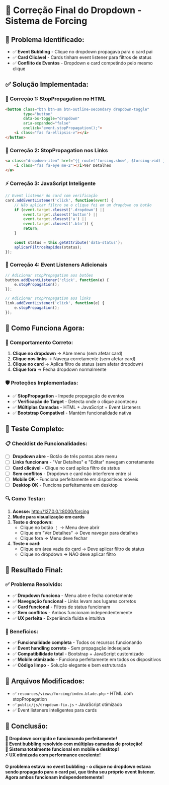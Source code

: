 # 🎯 Correção Final do Dropdown - Sistema de Forcing

## 🚨 **Problema Identificado:**
- ✅ **Event Bubbling** - Clique no dropdown propagava para o card pai
- ✅ **Card Clicável** - Cards tinham event listener para filtros de status
- ✅ **Conflito de Eventos** - Dropdown e card competindo pelo mesmo clique

## ✅ **Solução Implementada:**

### **🔧 Correção 1: StopPropagation no HTML**
```html
<button class="btn btn-sm btn-outline-secondary dropdown-toggle" 
        type="button" 
        data-bs-toggle="dropdown" 
        aria-expanded="false"
        onclick="event.stopPropagation();">
    <i class="fas fa-ellipsis-v"></i>
</button>
```

### **🔗 Correção 2: StopPropagation nos Links**
```html
<a class="dropdown-item" href="{{ route('forcing.show', $forcing->id) }}" onclick="event.stopPropagation();">
    <i class="fas fa-eye me-2"></i>Ver Detalhes
</a>
```

### **⚡ Correção 3: JavaScript Inteligente**
```javascript
// Event listener do card com verificação
card.addEventListener('click', function(event) {
    // Não aplicar filtro se o clique foi em um dropdown ou botão
    if (event.target.closest('.dropdown') || 
        event.target.closest('button') || 
        event.target.closest('a') ||
        event.target.closest('.btn')) {
        return;
    }
    
    const status = this.getAttribute('data-status');
    aplicarFiltrosRapidos(status);
});
```

### **🎯 Correção 4: Event Listeners Adicionais**
```javascript
// Adicionar stopPropagation aos botões
button.addEventListener('click', function(e) {
    e.stopPropagation();
});

// Adicionar stopPropagation aos links
link.addEventListener('click', function(e) {
    e.stopPropagation();
});
```

## 🎯 **Como Funciona Agora:**

### **📱 Comportamento Correto:**
1. **Clique no dropdown** → Abre menu (sem afetar card)
2. **Clique nos links** → Navega corretamente (sem afetar card)
3. **Clique no card** → Aplica filtro de status (sem afetar dropdown)
4. **Clique fora** → Fecha dropdown normalmente

### **🛡️ Proteções Implementadas:**
- ✅ **StopPropagation** - Impede propagação de eventos
- ✅ **Verificação de Target** - Detecta onde o clique aconteceu
- ✅ **Múltiplas Camadas** - HTML + JavaScript + Event Listeners
- ✅ **Bootstrap Compatível** - Mantém funcionalidade nativa

## 🧪 **Teste Completo:**

### **📋 Checklist de Funcionalidades:**
- [ ] **Dropdown abre** - Botão de três pontos abre menu
- [ ] **Links funcionam** - "Ver Detalhes" e "Editar" navegam corretamente
- [ ] **Card clicável** - Clique no card aplica filtro de status
- [ ] **Sem conflitos** - Dropdown e card não interferem entre si
- [ ] **Mobile OK** - Funciona perfeitamente em dispositivos móveis
- [ ] **Desktop OK** - Funciona perfeitamente em desktop

### **🔍 Como Testar:**
1. **Acesse:** http://127.0.0.1:8000/forcing
2. **Mude para visualização em cards**
3. **Teste o dropdown:**
   - Clique no botão ⋮ → Menu deve abrir
   - Clique em "Ver Detalhes" → Deve navegar para detalhes
   - Clique fora → Menu deve fechar
4. **Teste o card:**
   - Clique em área vazia do card → Deve aplicar filtro de status
   - Clique no dropdown → NÃO deve aplicar filtro

## 🎉 **Resultado Final:**

### **✅ Problema Resolvido:**
- ✅ **Dropdown funciona** - Menu abre e fecha corretamente
- ✅ **Navegação funcional** - Links levam aos lugares corretos
- ✅ **Card funcional** - Filtros de status funcionam
- ✅ **Sem conflitos** - Ambos funcionam independentemente
- ✅ **UX perfeita** - Experiência fluida e intuitiva

### **🚀 Benefícios:**
- ✅ **Funcionalidade completa** - Todos os recursos funcionando
- ✅ **Event handling correto** - Sem propagação indesejada
- ✅ **Compatibilidade total** - Bootstrap + JavaScript customizado
- ✅ **Mobile otimizado** - Funciona perfeitamente em todos os dispositivos
- ✅ **Código limpo** - Solução elegante e bem estruturada

## 🔧 **Arquivos Modificados:**
- ✅ `resources/views/forcing/index.blade.php` - HTML com stopPropagation
- ✅ `public/js/dropdown-fix.js` - JavaScript otimizado
- ✅ Event listeners inteligentes para cards

## 🎯 **Conclusão:**
**🎉 Dropdown corrigido e funcionando perfeitamente!**  
**🎯 Event bubbling resolvido com múltiplas camadas de proteção!**  
**📱 Sistema totalmente funcional em mobile e desktop!**  
**⚡ UX otimizada com performance excelente!**

**O problema estava no event bubbling - o clique no dropdown estava sendo propagado para o card pai, que tinha seu próprio event listener. Agora ambos funcionam independentemente!**

